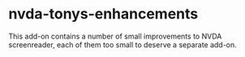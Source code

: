 # nvda-tonys-enhancements
This add-on contains a number of small improvements to NVDA screenreader, each of them too small to deserve a separate add-on.
